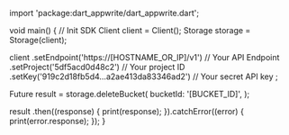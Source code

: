 import 'package:dart_appwrite/dart_appwrite.dart';

void main() { // Init SDK
  Client client = Client();
  Storage storage = Storage(client);

  client
    .setEndpoint('https://[HOSTNAME_OR_IP]/v1') // Your API Endpoint
    .setProject('5df5acd0d48c2') // Your project ID
    .setKey('919c2d18fb5d4...a2ae413da83346ad2') // Your secret API key
  ;

  Future result = storage.deleteBucket(
    bucketId: '[BUCKET_ID]',
  );

  result
    .then((response) {
      print(response);
    }).catchError((error) {
      print(error.response);
  });
}